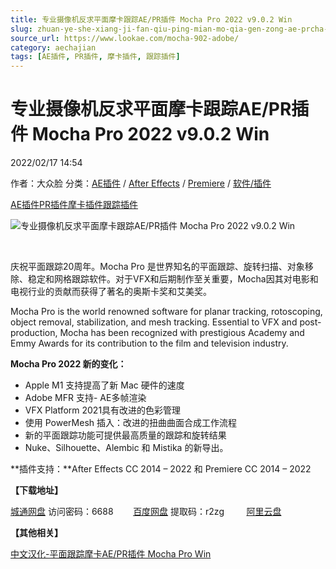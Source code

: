 ```yaml
---
title: 专业摄像机反求平面摩卡跟踪AE/PR插件 Mocha Pro 2022 v9.0.2 Win
slug: zhuan-ye-she-xiang-ji-fan-qiu-ping-mian-mo-qia-gen-zong-ae-prcha-jian-mocha-pro-2022-v9-0-2-win
source_url: https://www.lookae.com/mocha-902-adobe/
category: aechajian
tags: [AE插件, PR插件, 摩卡插件, 跟踪插件]
---
```

# 专业摄像机反求平面摩卡跟踪AE/PR插件 Mocha Pro 2022 v9.0.2 Win

2022/02/17 14:54

作者：大众脸
分类：[AE插件](https://www.lookae.com/after-effects/aechajian/) / [After Effects](https://www.lookae.com/after-effects/) / [Premiere](https://www.lookae.com/qitarjcj/premierezy/) / [软件/插件](https://www.lookae.com/qitarjcj/)

[AE插件](https://www.lookae.com/tag/ae%e6%8f%92%e4%bb%b6/)[PR插件](https://www.lookae.com/tag/pr%e6%8f%92%e4%bb%b6/)[摩卡插件](https://www.lookae.com/tag/%e6%91%a9%e5%8d%a1%e6%8f%92%e4%bb%b6/)[跟踪插件](https://www.lookae.com/tag/%e8%b7%9f%e8%b8%aa%e6%8f%92%e4%bb%b6/)

![专业摄像机反求平面摩卡跟踪AE/PR插件 Mocha Pro 2022 v9.0.2 Win](https://www.lookae.com/wp-content/uploads/2021/09/mocha-2022-adobe.jpg "专业摄像机反求平面摩卡跟踪AE/PR插件 Mocha Pro 2022 v9.0.2 Win-LookAE.com")

[﻿﻿﻿](https://cloud.video.taobao.com//play/u/705956171/p/1/e/6/t/1/327442918724.mp4)

庆祝平面跟踪20周年。Mocha Pro 是世界知名的平面跟踪、旋转扫描、对象移除、稳定和网格跟踪软件。对于VFX和后期制作至关重要，Mocha因其对电影和电视行业的贡献而获得了著名的奥斯卡奖和艾美奖。

Mocha Pro is the world renowned software for planar tracking, rotoscoping, object removal, stabilization, and mesh tracking. Essential to VFX and post-production, Mocha has been recognized with prestigious Academy and Emmy Awards for its contribution to the film and television industry.

**Mocha Pro 2022 新的变化：**

* Apple M1 支持提高了新 Mac 硬件的速度
* Adobe MFR 支持- AE多帧渲染
* VFX Platform 2021具有改进的色彩管理
* 使用 PowerMesh 插入：改进的扭曲曲面合成工作流程
* 新的平面跟踪功能可提供最高质量的跟踪和旋转结果
* Nuke、Silhouette、Alembic 和 Mistika 的新导出。

**插件支持：**After Effects CC 2014 – 2022 和 Premiere CC 2014 – 2022

**【下载地址】**

[城通网盘](https://url70.ctfile.com/f/2827370-544565058-8f7a59) 访问密码：6688        [百度网盘](https://pan.baidu.com/s/1mY9mhyvPeFcLQ04l1fpBow?pwd=r2zg) 提取码：r2zg         [阿里云盘](https://www.aliyundrive.com/s/VDNmS3pSGm7)

**【其他相关】**

[中文汉化-平面跟踪摩卡AE/PR插件 Mocha Pro Win](https://www.lookae.com/mocha-pro-aepr/)
